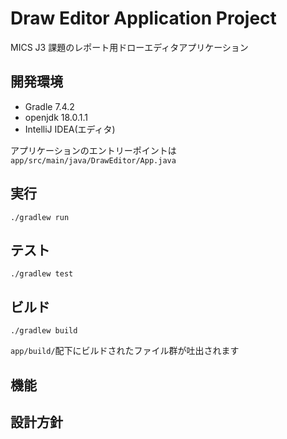 # Draw Editor Application Project

MICS J3 課題のレポート用ドローエディタアプリケーション

## 開発環境
- Gradle 7.4.2
- openjdk 18.0.1.1
- IntelliJ IDEA(エディタ)

アプリケーションのエントリーポイントは`app/src/main/java/DrawEditor/App.java`

## 実行
```shell
./gradlew run
```

## テスト
```shell
./gradlew test 
```

## ビルド
```shell
./gradlew build 
```
`app/build/`配下にビルドされたファイル群が吐出されます

## 機能

## 設計方針

